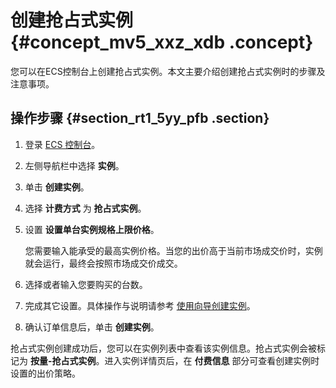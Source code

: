 # 创建抢占式实例 {#concept_mv5_xxz_xdb .concept}

您可以在ECS控制台上创建抢占式实例。本文主要介绍创建抢占式实例时的步骤及注意事项。

## 操作步骤 {#section_rt1_5yy_pfb .section}

1.  登录 [ECS 控制台](https://ecs.console.aliyun.com/#/home)。

2.  左侧导航栏中选择 **实例**。

3.  单击 **创建实例**。

4.  选择 **计费方式** 为 **抢占式实例**。

5.  设置 **设置单台实例规格上限价格**。

    您需要输入能承受的最高实例价格。当您的出价高于当前市场成交价时，实例就会运行，最终会按照市场成交价成交。

6.  选择或者输入您要购买的台数。

7.  完成其它设置。具体操作与说明请参考 [使用向导创建实例](intl.zh-CN/用户指南/实例/创建实例/使用向导创建实例.md#)。

8.  确认订单信息后，单击 **创建实例**。


抢占式实例创建成功后，您可以在实例列表中查看该实例信息。抢占式实例会被标记为 **按量-抢占式实例**。进入实例详情页后，在 **付费信息** 部分可查看创建实例时设置的出价策略。

